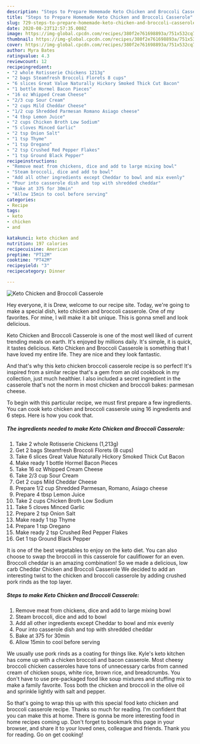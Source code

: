 ```yaml
---
description: "Steps to Prepare Homemade Keto Chicken and Broccoli Casserole"
title: "Steps to Prepare Homemade Keto Chicken and Broccoli Casserole"
slug: 729-steps-to-prepare-homemade-keto-chicken-and-broccoli-casserole
date: 2020-08-23T12:57:35.008Z
image: https://img-global.cpcdn.com/recipes/380f2e761698893a/751x532cq70/keto-chicken-and-broccoli-casserole-recipe-main-photo.jpg
thumbnail: https://img-global.cpcdn.com/recipes/380f2e761698893a/751x532cq70/keto-chicken-and-broccoli-casserole-recipe-main-photo.jpg
cover: https://img-global.cpcdn.com/recipes/380f2e761698893a/751x532cq70/keto-chicken-and-broccoli-casserole-recipe-main-photo.jpg
author: Myra Bates
ratingvalue: 4.3
reviewcount: 12
recipeingredient:
- "2 whole Rotisserie Chickens 1213g"
- "2 bags Steamfresh Broccoli Florets 8 cups"
- "6 slices Great Value Naturally Hickory Smoked Thick Cut Bacon"
- "1 bottle Hormel Bacon Pieces"
- "16 oz Whipped Cream Cheese"
- "2/3 cup Sour Cream"
- "2 cups Mild Cheddar Cheese"
- "1/2 cup Shredded Parmesan Romano Asiago cheese"
- "4 tbsp Lemon Juice"
- "2 cups Chicken Broth Low Sodium"
- "5 cloves Minced Garlic"
- "2 tsp Onion Salt"
- "1 tsp Thyme"
- "1 tsp Oregano"
- "2 tsp Crushed Red Pepper Flakes"
- "1 tsp Ground Black Pepper"
recipeinstructions:
- "Remove meat from chickens, dice and add to large mixing bowl"
- "Steam broccoli, dice and add to bowl"
- "Add all other ingredients except Cheddar to bowl and mix evenly"
- "Pour into casserole dish and top with shredded cheddar"
- "Bake at 375 for 30min"
- "Allow 15min to cool before serving"
categories:
- Recipe
tags:
- keto
- chicken
- and

katakunci: keto chicken and 
nutrition: 197 calories
recipecuisine: American
preptime: "PT12M"
cooktime: "PT42M"
recipeyield: "3"
recipecategory: Dinner

---
```



![Keto Chicken and Broccoli Casserole](https://img-global.cpcdn.com/recipes/380f2e761698893a/751x532cq70/keto-chicken-and-broccoli-casserole-recipe-main-photo.jpg)

Hey everyone, it is Drew, welcome to our recipe site. Today, we're going to make a special dish, keto chicken and broccoli casserole. One of my favorites. For mine, I will make it a bit unique. This is gonna smell and look delicious.

Keto Chicken and Broccoli Casserole is one of the most well liked of current trending meals on earth. It's enjoyed by millions daily. It's simple, it is quick, it tastes delicious. Keto Chicken and Broccoli Casserole is something that I have loved my entire life. They are nice and they look fantastic.

And that&#39;s why this keto chicken broccoli casserole recipe is so perfect! It&#39;s inspired from a similar recipe that&#39;s a gem from an old cookbook in my collection, just much healthier. I also included a secret ingredient in the casserole that&#39;s not the norm in most chicken and broccoli bakes: parmesan cheese.


To begin with this particular recipe, we must first prepare a few ingredients. You can cook keto chicken and broccoli casserole using 16 ingredients and 6 steps. Here is how you cook that.

<!--inarticleads1-->

##### The ingredients needed to make Keto Chicken and Broccoli Casserole:

1. Take 2 whole Rotisserie Chickens (1,213g)
1. Get 2 bags Steamfresh Broccoli Florets (8 cups)
1. Take 6 slices Great Value Naturally Hickory Smoked Thick Cut Bacon
1. Make ready 1 bottle Hormel Bacon Pieces
1. Take 16 oz Whipped Cream Cheese
1. Take 2/3 cup Sour Cream
1. Get 2 cups Mild Cheddar Cheese
1. Prepare 1/2 cup Shredded Parmesan, Romano, Asiago cheese
1. Prepare 4 tbsp Lemon Juice
1. Take 2 cups Chicken Broth Low Sodium
1. Take 5 cloves Minced Garlic
1. Prepare 2 tsp Onion Salt
1. Make ready 1 tsp Thyme
1. Prepare 1 tsp Oregano
1. Make ready 2 tsp Crushed Red Pepper Flakes
1. Get 1 tsp Ground Black Pepper


It is one of the best vegetables to enjoy on the keto diet. You can also choose to swap the broccoli in this casserole for cauliflower for an even. Broccoli cheddar is an amazing combination! So we made a delicious, low carb Cheddar Chicken and Broccoli Casserole We decided to add an interesting twist to the chicken and broccoli casserole by adding crushed pork rinds as the top layer. 

<!--inarticleads2-->

##### Steps to make Keto Chicken and Broccoli Casserole:

1. Remove meat from chickens, dice and add to large mixing bowl
1. Steam broccoli, dice and add to bowl
1. Add all other ingredients except Cheddar to bowl and mix evenly
1. Pour into casserole dish and top with shredded cheddar
1. Bake at 375 for 30min
1. Allow 15min to cool before serving


We usually use pork rinds as a coating for things like. Kyle&#39;s keto kitchen has come up with a chicken broccoli and bacon casserole. Most cheesy broccoli chicken casseroles have tons of unnecessary carbs from canned cream of chicken soups, white rice, brown rice, and breadcrumbs. You don&#39;t have to use pre-packaged food like soup mixtures and stuffing mix to make a family favorite. Toss both the chicken and broccoli in the olive oil and sprinkle lightly with salt and pepper. 

So that's going to wrap this up with this special food keto chicken and broccoli casserole recipe. Thanks so much for reading. I'm confident that you can make this at home. There is gonna be more interesting food in home recipes coming up. Don't forget to bookmark this page in your browser, and share it to your loved ones, colleague and friends. Thank you for reading. Go on get cooking!
